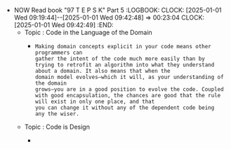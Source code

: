 - NOW  Read book "97 T E P S K" Part 5
  :LOGBOOK:
  CLOCK: [2025-01-01 Wed 09:19:44]--[2025-01-01 Wed 09:42:48] =>  00:23:04
  CLOCK: [2025-01-01 Wed 09:42:49]
  :END:
	- Topic : Code in the Language of the Domain
		- ```apl
		  Making domain concepts explicit in your code means other programmers can
		  gather the intent of the code much more easily than by trying to retrofit an algorithm into what they understand about a domain. It also means that when the
		  domain model evolves—which it will, as your understanding of the domain
		  grows—you are in a good position to evolve the code. Coupled with good encapsulation, the chances are good that the rule will exist in only one place, and that
		  you can change it without any of the dependent code being any the wiser.
		  ```
	- Topic : Code is Design
		- ```apl
		  ```